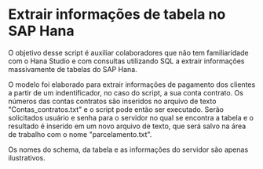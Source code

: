 # Extrair informações de tabela no SAP Hana

 O objetivo desse script é auxiliar colaboradores que não tem familiaridade com o Hana Studio e com consultas utilizando SQL a extrair informações massivamente de tabelas do SAP Hana.
 
 O modelo foi elaborado para extrair informações de pagamento dos clientes a partir de um indentificador, no caso do script, a sua conta contrato. Os números das contas contratos são inseridos no arquivo de texto "Contas_contratos.txt" e o script pode então ser executado. Serão solicitados usuário e senha para o servidor no qual se encontra a tabela e o resultado é inserido em um novo arquivo de texto, que será salvo na área de trabalho com o nome "parcelamento.txt".
 
 Os nomes do schema, da tabela e as informações do servidor são apenas ilustrativos.
 
